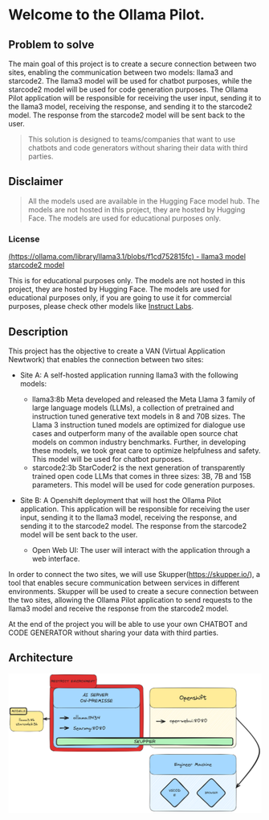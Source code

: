 # Welcome to the Ollama Pilot.

## Problem to solve

The main goal of this project is to create a secure connection between two sites, enabling the communication between two models: llama3 and starcode2. The llama3 model will be used for chatbot purposes, while the starcode2 model will be used for code generation purposes. The Ollama Pilot application will be responsible for receiving the user input, sending it to the llama3 model, receiving the response, and sending it to the starcode2 model. The response from the starcode2 model will be sent back to the user. 

> This solution is designed to teams/companies that want to use chatbots and code generators without sharing their data with third parties.

## Disclaimer

> All the models used are available in the Hugging Face model hub. The models are not hosted in this project, they are hosted by Hugging Face. The models are used for educational purposes only.

### License

[(https://ollama.com/library/llama3.1/blobs/f1cd752815fc) - llama3 model](https://ollama.com/library/llama3.1/blobs/f1cd752815fc)
[starcode2 model](https://ollama.com/library/starcoder2/blobs/4ec42cd966c9)


This is for educational purposes only. The models are not hosted in this project, they are hosted by Hugging Face. The models are used for educational purposes only, if you are going to use it for commercial purposes, please check other models like [Instruct Labs](https://instruct-ai.com/).


## Description

This project has the objective to create a VAN (Virtual Application Newtwork) that enables the connection between two sites: 
- Site A: A self-hosted application running llama3 with the following models:
  - llama3:8b Meta developed and released the Meta Llama 3 family of large language models (LLMs), a collection of pretrained and instruction tuned generative text models in 8 and 70B sizes. The Llama 3 instruction tuned models are optimized for dialogue use cases and outperform many of the available open source chat models on common industry benchmarks. Further, in developing these models, we took great care to optimize helpfulness and safety. This model will be used for chatbot purposes.
  - starcode2:3b StarCoder2 is the next generation of transparently trained open code LLMs that comes in three sizes: 3B, 7B and 15B parameters. This model will be used for code generation purposes.

- Site B: A Openshift deployment that will host the Ollama Pilot application. This application will be responsible for receiving the user input, sending it to the llama3 model, receiving the response, and sending it to the starcode2 model. The response from the starcode2 model will be sent back to the user.
  - Open Web UI: The user will interact with the application through a web interface.

In order to connect the two sites, we will use Skupper(https://skupper.io/), a tool that enables secure communication between services in different environments. Skupper will be used to create a secure connection between the two sites, allowing the Ollama Pilot application to send requests to the llama3 model and receive the response from the starcode2 model.

At the end of the project you will be able to use your own CHATBOT and CODE GENERATOR without sharing your data with third parties.

## Architecture

![Architecture](architecture.png)